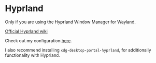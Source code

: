 # Hyprland

Only if you are using the Hyprland Window Manager for Wayland.

[Official Hyprland wiki](https://wiki.hyprland.org/Configuring/Configuring-Hyprland/)

Check out my configuration [here](https://github.com/hegde-atri/dotfiles/tree/main/wayland/hypr).

I also recommend installing `xdg-desktop-portal-hyprland`, for additionally functionality
with Hyprland.

